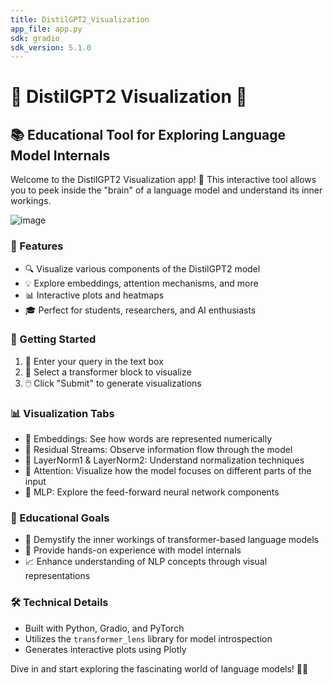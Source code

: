 ```yaml
---
title: DistilGPT2_Visualization
app_file: app.py
sdk: gradio
sdk_version: 5.1.0
---
```

# 🔬 DistilGPT2 Visualization 🧠

## 📚 Educational Tool for Exploring Language Model Internals

Welcome to the DistilGPT2 Visualization app! 🎉 This interactive tool allows you to peek inside the "brain" of a language model and understand its inner workings.

![image](https://github.com/user-attachments/assets/90c5157f-81ad-451e-b9a8-95cd225b7695)

### 🌟 Features

- 🔍 Visualize various components of the DistilGPT2 model
- 💡 Explore embeddings, attention mechanisms, and more
- 📊 Interactive plots and heatmaps
- 🎓 Perfect for students, researchers, and AI enthusiasts

### 🚀 Getting Started

1. 📝 Enter your query in the text box
2. 🔢 Select a transformer block to visualize
3. 🖱️ Click "Submit" to generate visualizations

### 📊 Visualization Tabs

- 📌 Embeddings: See how words are represented numerically
- 🔁 Residual Streams: Observe information flow through the model
- 📏 LayerNorm1 & LayerNorm2: Understand normalization techniques
- 👀 Attention: Visualize how the model focuses on different parts of the input
- 🧮 MLP: Explore the feed-forward neural network components

### 🎯 Educational Goals

- 🧠 Demystify the inner workings of transformer-based language models
- 🔬 Provide hands-on experience with model internals
- 📈 Enhance understanding of NLP concepts through visual representations

### 🛠️ Technical Details

- Built with Python, Gradio, and PyTorch
- Utilizes the `transformer_lens` library for model introspection
- Generates interactive plots using Plotly

Dive in and start exploring the fascinating world of language models! 🌊🤖
